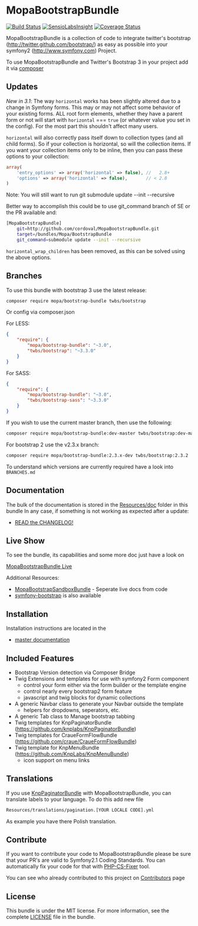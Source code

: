 MopaBootstrapBundle
===================

[![Build Status](https://travis-ci.org/phiamo/MopaBootstrapBundle.svg?branch=master)](https://travis-ci.org/phiamo/MopaBootstrapBundle)
[![SensioLabsInsight](https://insight.sensiolabs.com/projects/0a6dbd4c-714b-47a4-b662-254cdf6ec208/mini.png)](https://insight.sensiolabs.com/projects/0a6dbd4c-714b-47a4-b662-254cdf6ec208)
[![Coverage Status](https://coveralls.io/repos/phiamo/MopaBootstrapBundle/badge.svg)](https://coveralls.io/r/phiamo/MopaBootstrapBundle)

MopaBootstrapBundle is a collection of code to integrate twitter's bootstrap
(http://twitter.github.com/bootstrap/) as easy as possible into your symfony2
(http://www.symfony.com) Project.

To use MopaBootstrapBundle and Twitter's Bootstrap 3 in your project add it via [composer](Resources/doc/install/1-getting-started.md)

Updates
-------

*New in 3.1*: The way `horizontal` works has been slightly altered due to a change in Symfony forms. This may or may
not affect some behavior of your existing forms. ALL root form elements, whether they have a parent form or not will
start with `horizontal` === `true` (or whatever value you set in the config). For the most part this shouldn't affect many users.

`horizontal` will also correctly pass itself down to collection types (and all child forms). So if your collection is horizontal,
so will the collection items. If you want your collection items only to be inline, then you can pass these options to your collection:

```php
array(
    'entry_options' => array('horizontal' => false), //   2.8+
    'options' => array('horizontal' => false),       // < 2.8
)
```
Note: You will still want to run git submodule update --init --recursive

Better way to accomplish this could be to use git_command branch of SE or the PR available and:

```sh
[MopaBootstrapBundle]
    git=http://github.com/cordoval/MopaBootstrapBundle.git
    target=/bundles/Mopa/BootstrapBundle
    git_command=submodule update --init --recursive
```

`horizontal_wrap_children` has been removed, as this can be solved using the above options.


Branches
--------

To use this bundle with bootstrap 3 use the latest release:

```sh
composer require mopa/bootstrap-bundle twbs/bootstrap
```

Or config via composer.json

For LESS:

``` json
{
    "require": {
        "mopa/bootstrap-bundle": "~3.0",
        "twbs/bootstrap": "~3.3.0"
    }
}
```

For SASS:

``` json
{
    "require": {
        "mopa/bootstrap-bundle": "~3.0",
        "twbs/bootstrap-sass": "~3.3.0"
    }
}
```

If you wish to use the current master branch, then use the following:


```sh
composer require mopa/bootstrap-bundle:dev-master twbs/bootstrap:dev-master
```

For bootstrap 2 use the v2.3.x branch:

```sh
composer require mopa/bootstrap-bundle:2.3.x-dev twbs/bootstrap:2.3.2
```

To understand which versions are currently required have a look into `BRANCHES.md`

Documentation
-------------

The bulk of the documentation is stored in the [Resources/doc](Resources/doc) folder in this bundle
In any case, if something is not working as expected after a update:

* [READ the CHANGELOG!](https://github.com/phiamo/MopaBootstrapBundle/blob/master/CHANGELOG.md)

Live Show
---------

To see the bundle, its capabilities and some more doc just have a look on

[MopaBootstrapBundle Live](http://bootstrap.mohrenweiserpartner.de)

Additional Resources:

*  [MopaBootstrapSandboxBundle](http://github.com/phiamo/MopaBootstrapSandboxBundle) - Seperate live docs from code
*  [symfony-bootstrap](https://github.com/phiamo/symfony-bootstrap) is also available

Installation
------------

Installation instructions are located in the

* [master documentation](Resources/doc/install/1-getting-started.md)

Included Features
-----------------

* Bootstrap Version detection via Composer Bridge
* Twig Extensions and templates for use with symfony2 Form component
  * control your form either via the form builder or the template engine
  * control nearly every bootstrap2 form feature
  * javascript and twig blocks for dynamic collections
* A generic Navbar class to generate your Navbar outside the template
  * helpers for dropdowns, seperators, etc.
* A generic Tab class to Manage bootstrap tabbing
* Twig templates for KnpPaginatorBundle (https://github.com/knplabs/KnpPaginatorBundle)
* Twig templates for CraueFormFlowBundle (https://github.com/craue/CraueFormFlowBundle)
* Twig template for KnpMenuBundle (https://github.com/KnpLabs/KnpMenuBundle)
  * icon support on menu links

Translations
------------
If you use [KnpPaginatorBundle](https://github.com/KnpLabs/KnpPaginatorBundle) with MopaBootstrapBundle, you can translate labels to your language.
To do this add new file

```sh
Resources/translations/pagination.[YOUR LOCALE CODE].yml
```

As example you have there Polish translation.

Contribute
----------
If you want to contribute your code to MopaBootstrapBundle please be sure that your PR's
are valid to Symfony2.1 Coding Standards. You can automatically fix your code for that
with [PHP-CS-Fixer](http://cs.sensiolabs.org) tool.

You can see who already contributed to this project on [Contributors](https://github.com/phiamo/MopaBootstrapBundle/contributors) page

License
-------

This bundle is under the MIT license. For more information, see the complete [LICENSE](Resources/meta/LICENSE) file in the bundle.

